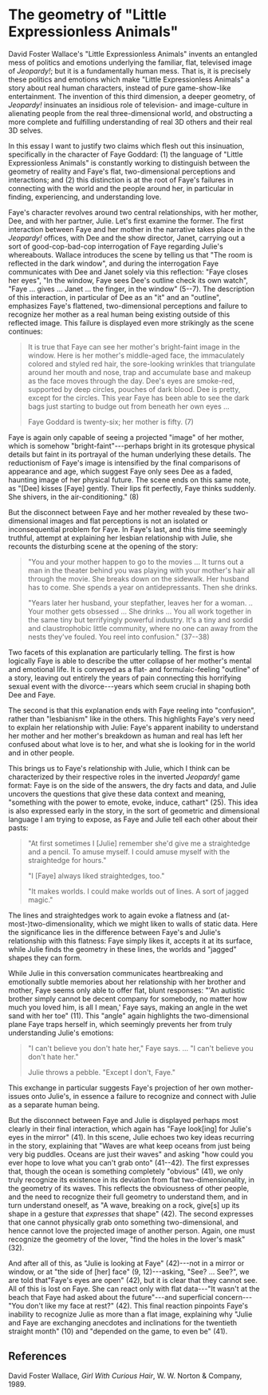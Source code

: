 # The geometry of "Little Expressionless Animals"

David Foster Wallace's "Little Expressionless Animals" invents an entangled mess of politics and emotions underlying the familiar, flat, televised image of *Jeopardy!*; but it is a fundamentally human mess. That is, it is precisely these politics and emotions which make
"Little Expressionless Animals" a story about real human characters, instead of pure game-show-like entertainment. The invention of this third dimension, a deeper geometry, of *Jeopardy!* insinuates an insidious role of television- and image-culture in alienating people from the real three-dimensional world, and obstructing a more complete and fulfilling understanding of real 3D others and their real 3D selves.

In this essay I want to justify two claims which flesh out this insinuation, specifically in the character of Faye Goddard: (1) the language of "Little Expressionless Animals" is constantly working to distinguish between the geometry of reality and Faye's flat, two-dimensional perceptions and interactions; and (2) this distinction is at the root of Faye's failures in connecting with the world and the people around her, in particular in finding, experiencing, and understanding love.

Faye's character revolves around two central relationships, with her mother, Dee, and with her partner, Julie. Let's first examine the former. The first interaction between Faye and her mother in the narrative takes place in the *Jeopardy!* offices, with Dee and the show director, Janet, carrying out a sort of good-cop-bad-cop interrogation of Faye regarding Julie's whereabouts. Wallace introduces the scene by telling us that "The room is reflected in the dark window", and during the interrogation Faye communicates with Dee and Janet solely via this reflection: "Faye closes her eyes", "In the window, Faye sees Dee's outline check its own watch", "Faye ... gives ... Janet ... the finger, in the window" (5--7). The description of this interaction, in particular of Dee as an "it" and an "outline", emphasizes Faye's flattened, two-dimensional perceptions and failure to recognize her mother as a real human being existing outside of this reflected image. This failure is displayed even more strikingly as the scene continues:

> It is true that Faye can see her mother's bright-faint image in the window. Here is her mother's middle-aged face, the immaculately colored and styled red hair, the sore-looking wrinkles that triangulate around her mouth and nose, trap and accumulate base and makeup as the face moves through the day. Dee's eyes are smoke-red, supported by deep circles, pouches of dark blood. Dee is pretty, except for the circles. This year Faye has been able to see the dark bags just starting to budge out from beneath her own eyes ...
>
> Faye Goddard is twenty-six; her mother is fifty. (7)

Faye is again only capable of seeing a projected "image" of her mother, which is somehow "bright-faint"---perhaps bright in its grotesque physical details but faint in its portrayal of the human underlying these details. The reductionism of Faye's image is intensified by the final comparisons of appearance and age, which suggest Faye only sees Dee as a faded, haunting image of her physical future. The scene ends on this same note, as "[Dee] kisses [Faye] gently. Their lips fit perfectly, Faye thinks suddenly. She shivers, in the air-conditioning." (8)

But the disconnect between Faye and her mother revealed by these two-dimensional images and flat perceptions is not an isolated or inconsequential problem for Faye. In Faye's last, and this time
seemingly truthful, attempt at explaining her lesbian relationship with Julie, she recounts the disturbing scene at the opening of the story:

> "You and your mother happen to go to the movies ... It turns out a man in the theater behind you was playing with your mother's hair all through the movie. She breaks down on the sidewalk. Her husband has to come. She spends a year on antidepressants. Then she drinks.
>
> "Years later her husband, your stepfather, leaves her for a woman. .. Your mother gets obsessed ... She drinks ... You all work together in the same tiny but terrifyingly powerful industry. It's a tiny and sordid and claustrophobic little community, where no one can away from the nests they've fouled. You reel into confusion." (37--38)

Two facets of this explanation are particularly telling. The first is how logically Faye is able to describe the utter collapse of her mother's mental and emotional life. It is conveyed as a flat- and formulaic-feeling "outline" of a story, leaving out entirely the years of pain connecting this horrifying sexual event with the divorce---years which seem crucial in shaping both Dee and Faye.

The second is that this explanation ends with Faye reeling into "confusion", rather than "lesbianism" like in the others. This highlights Faye's very need to explain her relationship with Julie: Faye's apparent inability to understand her mother and her mother's breakdown as human and real has left her confused about what love is to her, and what she is looking for in the world and in other people.

This brings us to Faye's relationship with Julie, which I think can be characterized by their respective roles in the inverted *Jeopardy!* game format: Faye is on the side of the answers, the dry facts and data, and Julie uncovers the questions that give these data context and meaning, "something with the power to emote, evoke, induce, cathart" (25). This idea is also expressed early in the story, in the sort of geometric and dimensional language I am trying to expose, as Faye and Julie tell each other about their pasts:

> "At first sometimes I [Julie] remember she'd give me a straightedge and a pencil. To amuse myself. I could amuse myself with the straightedge for hours."
>
> "I [Faye] always liked straightedges, too."
>
> "It makes worlds. I could make worlds out of lines. A sort of jagged magic."

The lines and straightedges work to again evoke a flatness and (at-most-)two-dimensionality, which we might liken to walls of static data. Here the significance lies in the difference between Faye's and Julie's relationship with this flatness: Faye simply likes it, accepts it at its surface, while Julie finds the geometry in these lines, the worlds and "jagged" shapes they can form.

While Julie in this conversation communicates heartbreaking and emotionally subtle memories about her relationship with her brother and mother, Faye seems only able to offer flat, blunt responses: "'An autistic brother simply cannot be decent company for somebody, no
matter how much you loved him, is all I mean,' Faye says, making an angle in the wet sand with her toe" (11). This "angle" again highlights the two-dimensional plane Faye traps herself in, which seemingly prevents her from truly understanding Julie's emotions:

> "I can't believe you don't hate her," Faye says. ... "I can't believe you don't hate her."
>
> Julie throws a pebble. "Except I don't, Faye."

This exchange in particular suggests Faye's projection of her own mother-issues onto Julie's, in essence a failure to recognize and connect with Julie as a separate human being.

But the disconnect between Faye and Julie is displayed perhaps most clearly in their final interaction, which again has "Faye look[ing] for Julie's eyes in the mirror" (41). In this scene, Julie echoes two key ideas recurring in the story, explaining that "Waves are what keep oceans from just being very big puddles. Oceans are just their waves" and asking "how could you ever hope to love what you can't grab onto" (41--42). The first expresses that, though the ocean is something completely "obvious" (41), we only truly recognize its existence in its deviation from flat two-dimensionality, in the geometry of its waves. This reflects the obviousness of other people, and the need to recognize their full geometry to understand them, and in turn understand oneself, as "A wave, breaking on a rock, give[s] up its shape in a gesture that *expresses* that shape" (42). The second expresses that one cannot physically grab onto something
two-dimensional, and hence cannot love the projected image of another person. Again, one must recognize the geometry of the lover, "find the holes in the lover's mask" (32).

And after all of this, as "Julie is looking at Faye" (42)---not in a mirror or window, or at "the side of [her] face" (9, 12)---asking, "See? ... See?", we are told that"Faye's eyes are open" (42), but it is clear that they cannot see. All of this is lost on Faye. She can react only with flat data---"It wasn't at the beach that Faye had asked about the future"---and superficial concern---"You don't like my face at rest?"  (42). This final reaction pinpoints Faye's inability to recognize Julie as more than a flat image, explaining why "Julie and Faye are exchanging anecdotes and inclinations for the twentieth straight month" (10) and "depended on the game, to even be" (41).

## References

David Foster Wallace, *Girl With Curious Hair*, W. W. Norton & Company, 1989.
